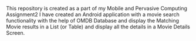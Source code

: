 This repository is created as a part of my Mobile and Pervasive Computing Assignment2
I have created an Android application with a movie search functionality with the help of OMDB Database and display
the Matching Movie results in a List (or Table) and display all the details in a
Movie Details Screen.
